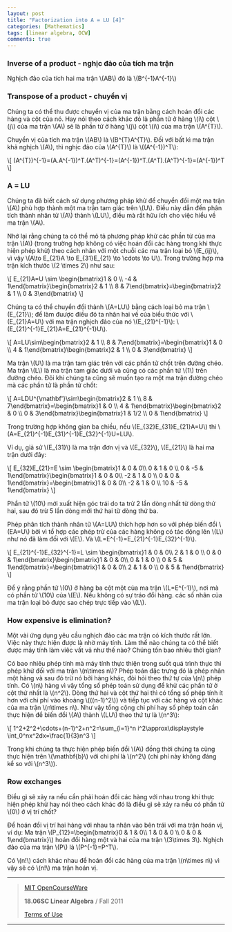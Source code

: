 ```yaml
---
layout: post
title: "Factorization into A = LU [4]"
categories: [Mathematics]
tags: [linear algebra, OCW]
comments: true
---
```


### Inverse of a product - nghịc đảo của tích ma trận

Nghịch đảo của tích hai ma trận \\(AB\\) đó là \\(B^{-1}A^{-1}\\)

### Transpose of a product - chuyển vị

Chúng ta có thể thu được chuyển vị của ma trận bằng cách hoán đổi các hàng và cột của nó. Hay nói theo cách khác đó là phần tử ở hàng \\(i\\) cột \\(j\\) của ma trận \\(A\\) sẽ là phần tử ở hàng \\(j\\) cột \\(i\\) của ma trận \\(A^{T}\\).

Chuyển vị của tích ma trận \\(AB\\) là \\(B^{T}A^{T}\\). Đối với bất kì ma trận khả nghịch \\(A\\), thì nghịc đảo của \\(A^{T}\\) là \\((A^{-1})^T\\):

\\[
(A^{T})^{-1}=(A.A^{-1})^T.(A^T)^{-1}=(A^{-1})^T.(A^T).(A^T)^{-1}=(A^{-1})^T
\\]

### A = LU

Chúng ta đã biết cách sử dụng phương pháp khử để chuyển đổi một ma trận \\(A\\) phù hợp thành một ma trận tam giác trên \\(U\\). Điều này dẫn đến phân tích thành nhân tử \\(A\\) thành \\(LU\\), điều mà rất hữu ích cho việc hiểu về ma trận \\(A\\).

Nhớ lại rằng chúng ta có thể mô tả phương pháp khử các phần tử của ma trận \\(A\\) (trong trường hợp không có việc hoán đổi các hàng trong khi thực hiện phép khử) theo cách nhân với một chuỗi các ma trận loại bỏ \\(E_{ij}\\), vì vậy \\(A\to E_{21}A \to E_{31}E_{21} \to \cdots \to U\\). Trong trường hợp ma trận kích thước \\(2 \times 2\\) như sau:

\\[
E_{21}A=U \sim \begin{bmatrix}1 & 0 \\\ -4 & 1\end{bmatrix}\begin{bmatrix}2 & 1 \\\ 8 & 7\end{bmatrix}=\begin{bmatrix}2 & 1 \\\ 0 & 3\end{bmatrix}
\\]

Chúng ta có thể chuyển đổi thành \\(A=LU\\) bằng cách loại bỏ ma trận \\(E_{21}\\); để làm đuược điều đó ta nhân hai vế của biểu thức với \\(E_{21}A=U\\) với ma  trận nghịch đảo của nó \\(E_{21}^{-1}\\): \\(E_{21}^{-1}E_{21}A=E_{21}^{-1}U\\).

\\[
A=LU\sim\begin{bmatrix}2 & 1 \\\ 8 & 7\end{bmatrix}=\begin{bmatrix}1 & 0 \\\ 4 & 1\end{bmatrix}\begin{bmatrix}2 & 1 \\\ 0 & 3\end{bmatrix}
\\]

Ma trận \\(U\\) là ma trận tam giác trên với các phần tử chốt trên đường chéo. Ma trận \\(L\\) là ma trận tam giác dưới và cũng có các phần tử \\(1\\) trên đường chéo. Đôi khi chúng ta cũng sẽ muốn tạo ra một ma trận đường chéo mà các phần tử là phần tử chốt:

\\[
A=LDU^{\mathbf'}\sim\\begin{bmatrix}2 & 1 \\\ 8 & 7\end{bmatrix}=\begin{bmatrix}1 & 0 \\\ 4 & 1\end{bmatrix}\begin{bmatrix}2 & 0 \\\ 0 & 3\end{bmatrix}\begin{bmatrix}1 & 1/2 \\\ 0 & 1\end{bmatrix}
\\]

Trong trường hợp không gian ba chiều, nếu \\(E_{32}E_{31}E_{21}A=U\\) thì \\(A=E_{21}^{-1}E_{31}^{-1}E_{32}^{-1}U=LU\\).

Ví dụ, giả sử \\(E_{31}\\) là ma trận đơn vị và \\(E_{32}\\), \\(E_{21}\\) là hai ma trận dưới đây:

\\[
E_{32}E_{21}=E \sim \begin{bmatrix}1 & 0 & 0\\\ 0 & 1 & 0 \\\ 0 & -5 & 1\end{bmatrix}\begin{bmatrix}1 & 0 & 0\\\ -2 & 1 & 0 \\\ 0 & 0 & 1\end{bmatrix}=\begin{bmatrix}1 & 0 & 0\\\ -2 & 1 & 0 \\\ 10 & -5 & 1\end{bmatrix}
\\]

Phần tử \\(10\\) mới xuất hiện góc trái do ta trừ 2 lần dòng nhất từ dòng thứ hai, sau đó trừ 5 lần dòng mới thứ hai từ dòng thứ ba.

Phép phân tích thành nhân tử \\(A=LU\\) thích hợp hơn so với phép biến đổi \\(EA=U\\) bởi vì tổ hợp các phép trừ của các hàng không có tác động lên \\(L\\) như nó đã làm đối với \\(E\\). Và \\(L=E^{-1}=E_{21}^{-1}E_{32}^{-1}\\).

\\[
E_{21}^{-1}E_{32}^{-1}=L \sim \begin{bmatrix}1 & 0 & 0\\\ 2 & 1 & 0 \\\ 0 & 0 & 1\end{bmatrix}\begin{bmatrix}1 & 0 & 0\\\ 0 & 1 & 0 \\\ 0 & 5 & 1\end{bmatrix}=\begin{bmatrix}1 & 0 & 0\\\ 2 & 1 & 0 \\\ 0 & 5 & 1\end{bmatrix}
\\]

Để ý rằng phần tử \\(0\\) ở hàng ba cột một của ma trận \\(L=E^{-1}\\), nơi mà có phần tử \\(10\\) của \\(E\\). Nếu không có sự tráo đổi hàng. các số nhân của ma trận loại bỏ được sao chép trực tiếp vào \\(L\\).

### How expensive is elimination?

Một vài ứng dụng yêu cầu nghịch đảo các ma trận có kích thước rất lớn. Việc này thực hiện được là nhờ máy tính. Làm thế nào chúng ta có thể biết được máy tính làm viêc vất vả như thế nào? Chúng tốn bao nhiêu thời gian?

Có bao nhiêu phép tính mà máy tính thực thiện trong suốt quá trình thực thi phép khử đối với ma trận \\(n\times n\\)? Phép toán đặc trưng đó là phép nhân một hàng và sau đó trừ nó bởi hàng khác, đòi hỏi theo thứ tự của \\(n\\) phép tính. Có \\(n\\) hàng vì vậy tổng số phép toán sử dụng để khử các phần tử ở cột thứ nhất là \\(n^2\\). Dòng thứ hai và cột thứ hai thì có tổng số phép tính ít hơn với chi phí vào khoảng \\(((n-1)^2\\)) và tiếp tục với các hàng và cột khác của ma trận \\(n\times n\\). Như vậy tổng cộng chi phí hay số phép toán cần thực hiện để biến đổi \\(A\\) thành \\(LU\\) theo thứ tự là \\(n^3\\):

\\[
1^2+2^2+\cdots+(n-1)^2+n^2=\sum_{i=1}^n i^2\approx\displaystyle \int_0^nx^2dx=\frac{1}{3}n^3
\\]

Trong khi chúng ta thực hiện phép biến đổi \\(A\\) đồng thời chúng ta cũng thực hiện trên \\(\mathbf{b}\\) với chi phí là \\(n^2\\) (chi phí này không đáng kể so với \\(n^3\\)).

### Row exchanges

Điều gì sẽ xảy ra nếu cần phải hoán đổi các hàng với nhau trong khi thực hiện phép khử hay nói theo cách khác đó là điều gì sẽ xảy ra nếu có phần tử \\(0\\) ở vị trí chốt? 

Để hoán đổi vị trí hai hàng với nhau ta nhân vào bên trái với ma trận hoán vị, ví dụ: Ma trận \\(P_{12}=\begin{bmatrix}0 & 1 & 0\\\ 1 & 0 & 0 \\\ 0 & 0 & 1\end{bmatrix}\\) hoán đổi hàng một và hai của ma trận \\(3\times 3\\). Nghịch đảo của ma trận \\(P\\) là \\(P^{-1}=P^T\\).

Có \\(n!\\) cách khác nhau để hoán đổi các hàng của ma trận \\(n\times n\\) vì vậy sẽ có \\(n!\\) ma trận hoán vị.

---
> [MIT OpenCourseWare](https://ocw.mit.edu)
>
> **18.06SC Linear Algebra** / Fall 2011
>
> [Terms of Use](https://ocw.mit.edu/terms/)

---
